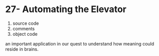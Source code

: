 # 27- Automating the Elevator

1. source code
2. comments
3. object code

an important application in our quest to understand how meaning could reside in brains.

